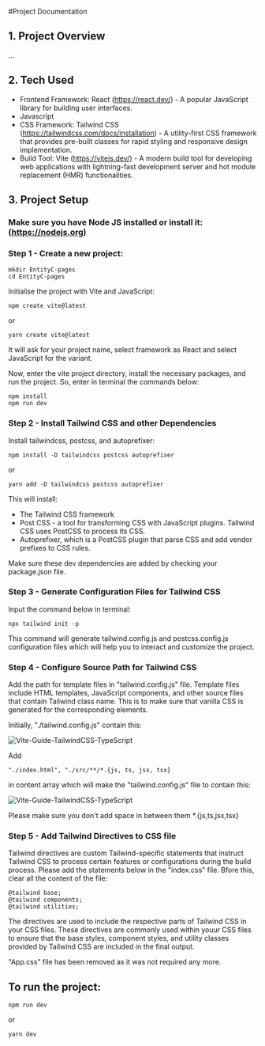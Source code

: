 #Project Documentation

## 1. Project Overview

...

## 2. Tech Used

- Frontend Framework: React (https://react.dev/) - A popular JavaScript library for building user interfaces.
- Javascript
- CSS Framework: Tailwind CSS (https://tailwindcss.com/docs/installation) - A utility-first CSS framework that provides pre-built classes for rapid styling and responsive design implementation.
- Build Tool: Vite (https://vitejs.dev/) - A modern build tool for developing web applications with lightning-fast development server and hot module replacement (HMR) functionalities.

## 3. Project Setup

### Make sure you have Node JS installed or install it: (https://nodejs.org)

### Step 1 - Create a new project:

```
mkdir EntityC-pages
cd EntityC-pages
```

Initialise the project with Vite and JavaScript:

```
npm create vite@latest
```

or

```
yarn create vite@latest
```

It will ask for your project name, select framework as React and select JavaScript for the variant.

Now, enter the vite project directory, install the necessary packages, and run the project. So, enter in terminal the commands below:

```
npm install
npm run dev
```

### Step 2 - Install Tailwind CSS and other Dependencies

Install tailwindcss, postcss, and autoprefixer:

```
npm install -D tailwindcss postcss autoprefixer
```

or

```
yarn add -D tailwindcss postcss autoprefixer
```

This will install:

- The Tailwind CSS framework
- Post CSS - a tool for transforming CSS with JavaScript plugins. Tailwind CSS uses PostCSS to process its CSS.
- Autoprefixer, which is a PostCSS plugin that parse CSS and add vendor prefixes to CSS rules.

Make sure these dev dependencies are added by checking your package.json file.

### Step 3 - Generate Configuration Files for Tailwind CSS

Input the command below in terminal:

```
npx tailwind init -p
```

This command will generate tailwind.config.js and postcss.config.js configuration files which will help you to interact and customize the project.

### Step 4 - Configure Source Path for Tailwind CSS

Add the path for template files in "tailwind.config.js" file. Template files include HTML templates, JavaScript components, and other source files that contain Tailwind class name. This is to make sure that vanilla CSS is generated for the corresponding elements.

Initially, "./tailwind.config.js" contain this:

![Vite-Guide-TailwindCSS-TypeScript](https://miro.medium.com/v2/resize:fit:720/format:webp/1*3IVLfbc4p5ZxWju8T-kjrg.png)

Add

```
"./index.html", "./src/**/*.{js, ts, jsx, tsx}
```

in content array which will make the "tailwind.config.js" file to contain this:

![Vite-Guide-TailwindCSS-TypeScript](https://miro.medium.com/v2/resize:fit:720/format:webp/1*JK6tYJnOHPv9dseEmepEfg.png)

Please make sure you don't add space in between them \*.{js,ts,jsx,tsx}

### Step 5 - Add Tailwind Directives to CSS file

Tailwind directives are custom Tailwind-specific statements that instruct Tailwind CSS to process certain features or configurations during the build process.
Please add the statements below in the "index.css" file. Bfore this, clear all the content of the file:

```
@tailwind base;
@tailwind components;
@tailwind utilities;
```

The directives are used to include the respective parts of Tailwind CSS in your CSS files. These directives are commonly used within youur CSS files to ensure that the base styles, component styles, and utility classes provided by Tailwind CSS are included in the final output.

"App.css" file has been removed as it was not required any more.

## To run the project:

```
npm run dev
```

or

```
yarn dev
```
